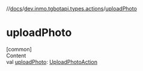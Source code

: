 //[docs](../../index.md)/[dev.inmo.tgbotapi.types.actions](index.md)/[uploadPhoto](upload-photo.md)



# uploadPhoto  
[common]  
Content  
val [uploadPhoto](upload-photo.md): [UploadPhotoAction](-upload-photo-action/index.md)  



